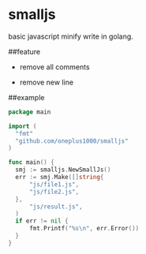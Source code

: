 smalljs
=======

basic javascript minify write in golang.

##feature

- remove all comments

- remove new line
 
##example

  ```go
  package main
  
  import (
  	"fmt"
  	"github.com/oneplus1000/smalljs"
  )
  
  func main() {
  	smj := smalljs.NewSmallJs()
  	err := smj.Make([]string{
  		"js/file1.js",
  		"js/file2.js",
  	},
  		"js/result.js",
  	)
  	if err != nil {
  		fmt.Printf("%s\n", err.Error())
  	}
  }
  ```
